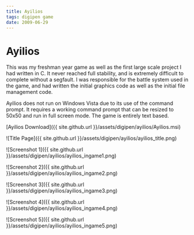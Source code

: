 ```yaml
---
title: Ayilios
tags: digipen game
date: 2009-06-29
---
```


# Ayilios

This was my freshman year game as well as the first large scale project I had written in C. It never reached full stability, and is extremely difficult to complete without a segfault. I was responsible for the battle system used in the game, and had written the initial graphics code as well as the initial file management code.

Ayilios does not run on Windows Vista due to its use of the command prompt. It requires a working command prompt that can be resized to 50x50 and run in full screen mode. The game is entirely text based.

[Ayilios Download]({{ site.github.url }}/assets/digipen/ayilios/Ayilios.msi)

![Title Page]({{ site.github.url }}/assets/digipen/ayilios/ayilios_title.png)

![Screenshot 1]({{ site.github.url }}/assets/digipen/ayilios/ayilios_ingame1.png)

![Screenshot 2]({{ site.github.url }}/assets/digipen/ayilios/ayilios_ingame2.png)

![Screenshot 3]({{ site.github.url }}/assets/digipen/ayilios/ayilios_ingame3.png)

![Screenshot 4]({{ site.github.url }}/assets/digipen/ayilios/ayilios_ingame4.png)

![Screenshot 5]({{ site.github.url }}/assets/digipen/ayilios/ayilios_ingame5.png)